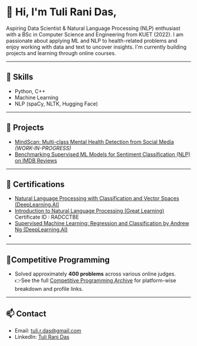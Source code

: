 # 👋 Hi, I'm Tuli Rani Das,

Aspiring Data Scientist & Natural Language Processing (NLP) enthusiast with a BSc in Computer Science and Engineering from KUET (2022). I am passionate about applying ML and NLP to health-related problems and enjoy working with data and text to uncover insights.
I'm currently building projects and learning through online courses.

---

## 🚀 Skills
- Python, C++
- Machine Learning
- NLP (spaCy, NLTK, Hugging Face)
---
## 📂 Projects
 - [MindScan: Multi-class Mental Health Detection from Social Media](https://github.com/TuliDas/MindScan-NLP) *(WORK-IN-PROGRESS)*
 - [Benchmarking Supervised ML Models for Sentiment Classification (NLP) on IMDB Reviews](https://github.com/TuliDas/Benchmark-ML-Models-Movie-Reviews-Sentiment)
---

## 📜 Certifications
- [Natural Language Processing with Classification and Vector Spaces (DeepLearning.AI)](https://coursera.org/share/cac0ab78092ed93a622a2d9d0dd60322)
- [Introduction to Natural Language Processing (Great Learning)](https://www.mygreatlearning.com/certificate/RADCCTBE)
  Certificate ID : RADCCTBE
- [Supervised Machine Learning: Regression and Classification by Andrew Ng (DeepLearning.AI)](https://coursera.org/share/8034a86edf8993ffc98dba0283670cf3)
-   
---

## 🧮Competitive Programming
- Solved approximately **400 problems** across various online judges.  
👉See the full [Competitive Programming Archive](https://github.com/TuliDas/Competitive-Programming-Archive#readme) for platform-wise breakdown and profile links.
---

## 📫 Contact
- Email: tuli.r.das@gmail.com 
- LinkedIn: [Tuli Rani Das](www.linkedin.com/in/tuli-rani-das)
